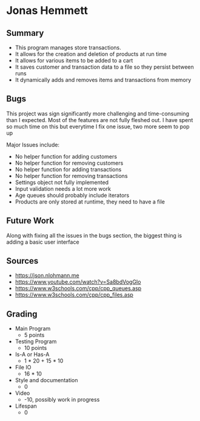 # Jonas Hemmett

## Summary
* This program manages store transactions.
* It allows for the creation and deletion of products at run time
* It allows for various items to be added to a cart
* It saves customer and transaction data to a file so they persist between runs
* It dynamically adds and removes items and transactions from memory

## Bugs
This project was sign significantly more challenging and time-consuming than I expected. Most of the features are not fully fleshed out. I have spent so much time on this but everytime I fix one issue, two more seem to pop up

Major Issues include:

* No helper function for adding customers
* No helper function for removing customers
* No helper function for adding transactions
* No helper function for removing transactions
* Settings object not fully implemented
* Input validation needs a lot more work
* Age queues should probably include iterators
* Products are only stored at runtime, they need to have a file

## Future Work

Along with fixing all the issues in the bugs section, the biggest thing is adding a basic user interface

## Sources
* https://json.nlohmann.me
* https://www.youtube.com/watch?v=Sa8bdVogGIo
* https://www.w3schools.com/cpp/cpp_queues.asp 
* https://www.w3schools.com/cpp/cpp_files.asp 

## Grading
* Main Program
  * 5 points
* Testing Program
  * 10 points
* Is-A or Has-A
  * 1 * 20 + 15 * 10
* File IO
  * 16 * 10
* Style and documentation
  * 0
* Video
  * -10, possibly work in progress 
* Lifespan
  * 0